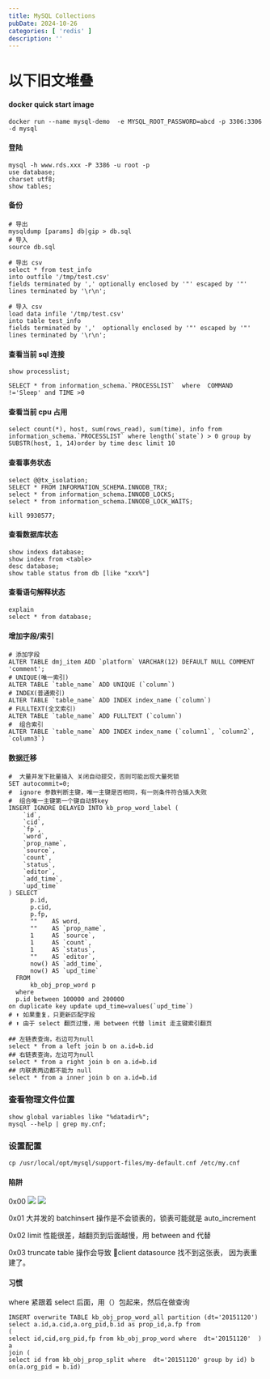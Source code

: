 ```yaml
---
title: MySQL Collections
pubDate: 2024-10-26
categories: [ 'redis' ]
description: ''
---
```


# 以下旧文堆叠

#### docker quick start image

```language-bash
docker run --name mysql-demo  -e MYSQL_ROOT_PASSWORD=abcd -p 3306:3306 -d mysql
```

#### 登陆

```language-sql
mysql -h www.rds.xxx -P 3386 -u root -p  
use database;
charset utf8;
show tables;
```

#### 备份

```language-sql
# 导出
mysqldump [params] db|gip > db.sql
# 导入
source db.sql

# 导出 csv
select * from test_info   
into outfile '/tmp/test.csv'   
fields terminated by ',' optionally enclosed by '"' escaped by '"'   
lines terminated by '\r\n'; 

# 导入 csv
load data infile '/tmp/test.csv'   
into table test_info    
fields terminated by ','  optionally enclosed by '"' escaped by '"'   
lines terminated by '\r\n';   
```

#### 查看当前 sql 连接

```language-mysql
show processlist;

SELECT * from information_schema.`PROCESSLIST`  where  COMMAND !='Sleep' and TIME >0
```

#### 查看当前 cpu 占用

```language-bash
select count(*), host, sum(rows_read), sum(time), info from information_schema.`PROCESSLIST` where length(`state`) > 0 group by SUBSTR(host, 1, 14)order by time desc limit 10
```

#### 查看事务状态

```language-sql
select @@tx_isolation;
SELECT * FROM INFORMATION_SCHEMA.INNODB_TRX;
select * from information_schema.INNODB_LOCKS;
select * from information_schema.INNODB_LOCK_WAITS;

kill 9930577;
```

#### 查看数据库状态

```language-sql
show indexs database;
show index from <table>
desc database;
show table status from db [like "xxx%"] 
```

#### 查看语句解释状态

```language-sql
explain 
select * from database;
```

#### 增加字段/索引

```language-sql
# 添加字段
ALTER TABLE dmj_item ADD `platform` VARCHAR(12) DEFAULT NULL COMMENT 'comment';
# UNIQUE(唯一索引)
ALTER TABLE `table_name` ADD UNIQUE (`column`) 
# INDEX(普通索引)
ALTER TABLE `table_name` ADD INDEX index_name (`column`) 
# FULLTEXT(全文索引)
ALTER TABLE `table_name` ADD FULLTEXT (`column`) 
#  组合索引
ALTER TABLE `table_name` ADD INDEX index_name (`column1`, `column2`, `column3`)
```

#### 数据迁移

```language-sql
#  大量并发下批量插入 关闭自动提交，否则可能出现大量死锁
SET autocommit=0;
#  ignore 参数判断主键，唯一主键是否相同，有一则条件符合插入失败
#  组合唯一主键第一个键自动转key
INSERT IGNORE DELAYED INTO kb_prop_word_label (
	`id`,
	`cid`,
	`fp`,
	`word`,
	`prop_name`,
	`source`,
	`count`,
	`status`,
	`editor`,
	`add_time`,
	`upd_time`
) SELECT
	  p.id,
	  p.cid,
	  p.fp,
	  ""    AS word,
	  ""    AS `prop_name`,
	  1     AS `source`,
	  1     AS `count`,
	  1     AS `status`,
	  ""    AS `editor`,
	  now() AS `add_time`,
	  now() AS `upd_time`
  FROM
	  kb_obj_prop_word p
  where
  p.id between 100000 and 200000
on duplicate key update upd_time=values(`upd_time`)
# ⬆️ 如果重复，只更新匹配字段
# ⬆️ 由于 select 翻页过慢，用 between 代替 limit 走主键索引翻页
```

```language-sql
## 左链表查询，右边可为null
select * from a left join b on a.id=b.id
## 右链表查询，左边可为null
select * from a right join b on a.id=b.id
## 内联表两边都不能为 null
select * from a inner join b on a.id=b.id
```

### 查看物理文件位置

```
show global variables like "%datadir%";
mysql --help | grep my.cnf;
```

### 设置配置

```language-bash
cp /usr/local/opt/mysql/support-files/my-default.cnf /etc/my.cnf
```

#### 陷阱

0x00
![](http://img.sandseasoft.com/image/e/03/7886af0d9d930ee621f712e4ebe43.png)
![](http://img.sandseasoft.com/image/c/2f/bab17f82be4d64b98854c4637851d.png)

0x01
大并发的 batchinsert 操作是不会锁表的，锁表可能就是 auto_increment

0x02
limit 性能很差，越翻页到后面越慢，用 between and 代替

0x03
truncate table 操作会导致 client datasource 找不到这张表， 因为表重建了。

#### 习惯

where 紧跟着 select 后面，用（）包起来，然后在做查询

```language-sql
INSERT overwrite TABLE kb_obj_prop_word_all partition (dt='20151120')
select a.id,a.cid,a.org_pid,b.id as prop_id,a.fp from 
(
select id,cid,org_pid,fp from kb_obj_prop_word where  dt='20151120'  ) a 
join (
select id from kb_obj_prop_split where  dt='20151120' group by id) b on(a.org_pid = b.id)

```
